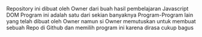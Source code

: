 Repository ini dibuat oleh Owner dari buah hasil pembelajaran Javascript DOM
Program ini adalah satu dari sekian banyaknya Program-Program lain yang telah dibuat oleh Owner namun si Owner memutuskan untuk membuat sebuah Repo di Github dan memilih program ini karena dirasa cukup bagus